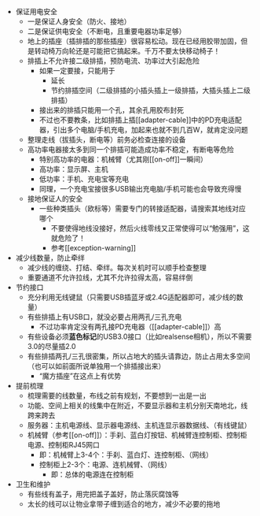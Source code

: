 - 保证用电安全
  - 一是保证人身安全（防火、接地）
  - 二是保证供电安全（不断电，且重要电器功率足够）
  - 地上的插座（插排插的那些插座）很容易松动。现在已经用胶带加固，但是转动椅万向轮还是可能把它搞起来。千万不要太快移动椅子！
  - 排插上不允许接二级排插，预防电流、功率过大引起危险
    - 如果一定要接，只能用于
      - 延长
      - 节约排插空间（二级排插的小插头插上一级排插，大插头插上二级排插）
    - 接出来的排插只能用一个孔，其余孔用胶布封死
    - 不过也不要教条，比如排插上插[[adapter-cable]]中的PD充电适配器，引出多个电脑/手机充电，加起来也就不到几百W，就肯定没问题
  - 整理走线（拔插头，断电等）前务必检查连接的设备
  - 高功率电器接太多到同一个排插可能造成功率不稳定，有断电等危险
    - 特别高功率的电器：机械臂（尤其刚[[on-off]]一瞬间）
    - 高功率：显示屏、主机
    - 低功率：手机、充电宝等充电
    - 同理，一个充电宝接很多USB输出充电脑/手机可能也会导致充得慢
  - 接地保证人的安全
    - 一些种类插头（欧标等）需要专门的转接适配器，请搜索其地线对应哪个
      - 不要使得地线没接好，然后火线零线又正常使得可以“勉强用”，这就危险了！
      - 参考[[exception-warning]]
- 减少线数量，防止牵绊
  - 减少线的缠绕、打结、牵绊。每次关机时可以顺手检查整理
  - 重要通道不允许拉线，尤其不允许拉得太高，容易绊倒
- 节约接口
  - 充分利用无线键鼠（只需要USB插蓝牙或2.4G适配器即可，减少线的数量）
  - 有些排插上有USB口，就没必要占用两孔/三孔充电
    - 不过功率肯定没有两孔接PD充电器（[[adapter-cable]]）高
  - 有些设备必须**蓝色标记**的USB3.0接口（比如realsense相机），所以不需要3.0的尽量插2.0
  - 有些排插两孔/三孔很密集，所以占地大的插头请靠边，防止占用太多空间（也可以如前面所说单独用一个排插接出来）
    - “魔方插座”在这点上有优势
- 提前梳理
  - 梳理需要的线数量，布线之前有规划，不要想到一出是一出
  - 功能、空间上相关的线集中在附近，不要显示器和主机分别天南地北，线跨来跨去
  - 服务器：主机电源线、显示器电源线、主机连显示器数据线、（有线键鼠）
  - 机械臂（参考[[on-off]]）：手刹、蓝白灯按钮、机械臂连控制柜、控制柜电源、控制柜RJ45网口
    - 即：机械臂上3-4个：手刹、蓝白灯、连控制柜、（网线）
    - 控制柜上2-3个：电源、连机械臂、（网线）
      - 即：总体的电源连在控制柜
- 卫生和维护
  - 有些线有盖子，用完把盖子盖好，防止落灰腐蚀等
  - 太长的线可以让物业拿带子缠到适合的地方，减少不必要的拖地